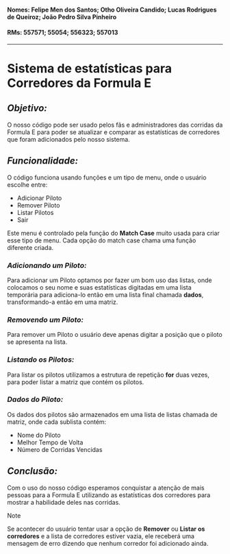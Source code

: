 #### Nomes: Felipe Men dos Santos; Otho Oliveira Candido; Lucas Rodrigues de Queiroz; João Pedro Silva Pinheiro
#### RMs: 557571; 55054; 556323; 557013
<hr>

# Sistema de estatísticas para Corredores da Formula E

## _Objetivo:_
O nosso código pode ser usado pelos fãs e administradores das corridas da Formula E para poder se atualizar e comparar as estatísticas de corredores que foram adicionados pelo nosso sistema.

## _Funcionalidade:_
O código funciona usando funções e um tipo de menu, onde o usuário escolhe entre: 
- Adicionar Piloto
- Remover Piloto
- Listar Pilotos
- Sair
  
Este menu é controlado pela função do **Match Case** muito usada para criar esse tipo de menu. Cada opção do match case chama uma função diferente criada.

### _Adicionando um Piloto:_
Para adicionar um Piloto optamos por fazer um bom uso das listas, onde colocamos o seu nome e suas estatísticas digitadas em uma lista temporária para adiciona-lo então em uma lista final chamada **dados**, transformando-a então em uma matriz.

### _Removendo um Piloto:_
Para remover um Piloto o usuário deve apenas digitar a posição que o piloto se apresenta na lista.

### _Listando os Pilotos:_
Para listar os pilotos utilizamos a estrutura de repetição **for** duas vezes, para poder listar a matriz que contém os pilotos.

### _Dados do Piloto:_
Os dados dos pilotos são armazenados em uma lista de listas chamada de matriz, onde cada sublista contém:
- Nome do Piloto
- Melhor Tempo de Volta
- Número de Corridas Vencidas

## _Conclusão:_
Com o uso do nosso código esperamos conquistar a atenção de mais pessoas para a Formula E utilizando as estatísticas dos corredores para mostrar a habilidade deles nas corridas.

>[!NOTE]
>Se acontecer do usuário tentar usar a opção de **Remover** ou **Listar os corredores** e a lista de corredores estiver vazia, ele receberá uma mensagem de erro dizendo que nenhum corredor foi adicionado ainda.
